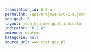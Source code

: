 ```yaml
---
translation_id: 6-2-a
permalink: /api/krajowe/6/6-2-a.json
sdg_goal: 6
layout: json_krajowe_goal_indicator
indicator: "6.2.a"
zmienne: ogółem
kategorie: null
source_url: www.stat.gov.pl
---
```

